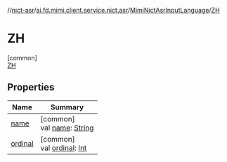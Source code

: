 //[nict-asr](../../../../index.md)/[ai.fd.mimi.client.service.nict.asr](../../index.md)/[MimiNictAsrInputLanguage](../index.md)/[ZH](index.md)

# ZH

[common]\
[ZH](index.md)

## Properties

| Name | Summary |
|---|---|
| [name](../-v-i/index.md#-372974862%2FProperties%2F-869770626) | [common]<br>val [name](../-v-i/index.md#-372974862%2FProperties%2F-869770626): [String](https://kotlinlang.org/api/core/kotlin-stdlib/kotlin/-string/index.html) |
| [ordinal](../-v-i/index.md#-739389684%2FProperties%2F-869770626) | [common]<br>val [ordinal](../-v-i/index.md#-739389684%2FProperties%2F-869770626): [Int](https://kotlinlang.org/api/core/kotlin-stdlib/kotlin/-int/index.html) |
